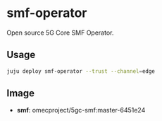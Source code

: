 # smf-operator

Open source 5G Core SMF Operator.

## Usage

```bash
juju deploy smf-operator --trust --channel=edge
```

## Image

- **smf**: omecproject/5gc-smf:master-6451e24
